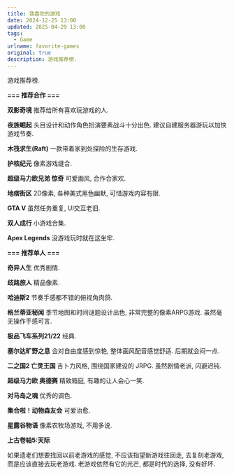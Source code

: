 ```yaml
---
title: 我喜欢的游戏
date: 2024-12-25 13:00
updated: 2025-04-29 13:00
tags: 
  - Game
urlname: favorite-games
original: true
description: 游戏推荐榜.
---
```

游戏推荐榜.
<!--more-->
**=== 推荐合作 ===**

**双影奇境**
推荐给所有喜欢玩游戏的人.

**夜族崛起**
头目设计和动作角色扮演要素战斗十分出色. 建议自建服务器游玩以加快游戏节奏.

**木筏求生(Raft)**
一款带着家到处探险的生存游戏. 

**护核纪元**
像素游戏缝合.

**超级马力欧兄弟 惊奇**
可爱画风, 合作合家欢.

**地痞街区**
2D像素, 各种美式黑色幽默, 可惜游戏内容有限.

**GTA V**
虽然任务重复, UI交互老旧.

**双人成行**
小游戏合集.

**Apex Legends**
没游戏玩时就在这坐牢.

**=== 推荐单人 ===**

**奇异人生**
优秀剧情.

**歧路旅人**
精品像素.

**哈迪斯2**
节奏手感都不错的俯视角肉鸽.

**格兰蒂亚秘闻**
季节地图和时间谜题设计出色, 非常完整的像素ARPG游戏. 虽然毫无操作手感可言.

**极品飞车系列21/22**
经典.

**塞尔达旷野之息**
会对自由度感到惊艳, 整体画风配音感觉舒适. 后期就会闷一点.

**二之国2 亡灵王国**
吉卜力风格, 围绕国家建设的 JRPG. 虽然剧情老派, 闪避迟钝.

**超级马力欧 奥德赛**
精致箱庭, 有趣的让人会心一笑.

**对马岛之魂**
优秀的调色.

**集合啦！动物森友会**
可爱治愈.

**星露谷物语**
像素农牧场游戏, 不用多说.

**上古卷轴5:天际**

如果遗老们想要找回以前老游戏的感觉, 不应该指望新游戏往回走, 去复刻老游戏, 而是应该直接去玩老游戏. 老游戏依然有它的光芒, 都是时代的选择, 没有好坏. 
